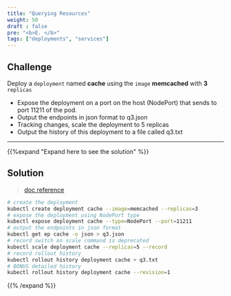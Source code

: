 ```yaml
---
title: "Querying Resources"
weight: 50
draft : false
pre: "<b>E. </b>"
tags: ["deployments", "services"] 
---
```

## Challenge

Deploy a `deployment` named **cache** using the `image` **memcached** with **3** `replicas`

- Expose the deployment on a port on the host (NodePort) that sends to port 11211 of the pod.
- Output the endpoints in json format to q3.json
- Tracking changes, scale the deployment to 5 replicas
- Output the history of this deployment to a file called q3.txt

---
{{%expand "Expand here to see the solution" %}}
## Solution

> [doc reference](https://kubernetes.io/docs/concepts/workloads/controllers/deployment/)

```bash
# create the deployment
kubectl create deployment cache --image=memcached --replicas=3
# expose the deployment using NodePort type
kubectl expose deployment cache --type=NodePort --port=11211
# output the endpoints in json format
kubectl get ep cache -o json > q3.json
# record switch on scale command is deprecated
kubectl scale deployment cache --replicas=5 --record
# record rollout history
kubectl rollout history deployment cache > q3.txt
# BONUS detailed history
kubectl rollout history deployment cache --revision=1
```
{{% /expand %}}
